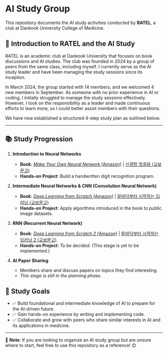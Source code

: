 # AI Study Group

This repository documents the AI study activities conducted by **RATEL**, a club at Dankook University College of Medicine.

## 🐾 Introduction to RATEL and the AI Study

RATEL is an academic club at Dankook University that focuses on book discussions and AI studies. The club was founded in 2024 by a group of peers from the same class, including myself. I currently serve as the AI study leader and have been managing the study sessions since its inception.

In March 2024, the group started with 14 members, and we welcomed 4 new members in September. As someone with no prior experience in AI or coding, I initially struggled to manage the study sessions effectively. However, I took on the responsibility as a leader and made continuous efforts to learn more, so I could better assist members with their questions.

We have now established a structured 4-step study plan as outlined below.

---

## 📚 Study Progression

1. **Introduction to Neural Networks**
   - **Book**: [*Make Your Own Neural Network* (Amazon)](https://www.amazon.com/Make-Your-Own-Neural-Network/dp/1530826608) | [신경망 첫걸음 (교보문고)](https://product.kyobobook.co.kr/detail/S000001057736)
   - **Hands-on Project**: Build a handwritten digit recognition program.

2. **Intermediate Neural Networks & CNN (Convolution Neural Network)**
   - **Book**: [*Deep Learning from Scratch* (Amazon)](https://www.amazon.com/Deep-Learning-Scratch-Building-Principles/dp/1492041416) | [밑바닥부터 시작하는 딥러닝 (교보문고)](https://product.kyobobook.co.kr/detail/S000001057805)
   - **Hands-on Project**: Apply algorithms introduced in the book to public image datasets.

3. **RNN (Recurrent Neural Network)**
   - **Book**: [*Deep Learning from Scratch 2* (Amazon)](https://www.amazon.co.jp/-/en/%E6%96%8E%E8%97%A4-%E5%BA%B7%E6%AF%85/dp/4873118360) | [밑바닥부터 시작하는 딥러닝 2 (교보문고)](https://product.kyobobook.co.kr/detail/S000001810145)
   - **Hands-on Project**: *To be decided.* (This stage is yet to be implemented.)

4. **AI Paper Sharing**  
   - Members share and discuss papers on topics they find interesting.  
   - *This stage is still in the planning phase.*

## 🎯 Study Goals

- ✅ Build foundational and intermediate knowledge of AI to prepare for the AI-driven future.  
- ✅ Gain hands-on experience by writing and implementing code.  
- ✅ Collaborate and grow with peers who share similar interests in AI and its applications in medicine. 

---

📌 **Note**: If you are looking to organize an AI study group but are unsure where to start, feel free to use this repository as a reference! 😊
